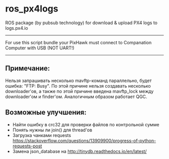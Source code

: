 # ros_px4logs
ROS package (by pubsub technology) for download & upload PX4 logs to logs.px4.io
___

For use this script bundle your PixHawk must connect to Companation Computer with USB (NOT UART!)
___

## Примечание:

Нельзя запрашивать несколько mavftp-команд параллельно, будет ошибка: "FTP: Busy". По этой причине нельзя создавать несколько downloader'ов, а также по этой причине введена mavftp_lock между downloader'ом и finder'ом. Аналогичным образом работает QGC.

## Возможные улучшения:

* Найти ошибку в crc32 для проверки файлов по контрольной сумме
* Понять нужны ли join() для thread'ов
* Загрузка чанками requests https://stackoverflow.com/questions/13909900/progress-of-python-requests-post
* Замена json_database на http://tinydb.readthedocs.io/en/latest/
